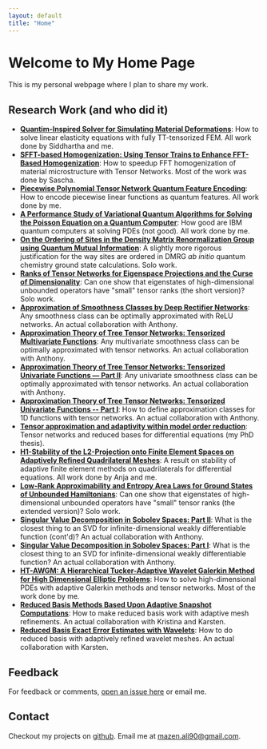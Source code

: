 ```yaml
---
layout: default
title: "Home"
---
```


# Welcome to My Home Page

This is my personal webpage where I plan to share my work.

## Research Work (and who did it)

- **[Quantim-Inspired Solver for Simulating Material Deformations](https://arxiv.org/abs/2501.12151)**: How to solve linear elasticity equations with fully TT-tensorized FEM. All work done by Siddhartha and me.
- **[SFFT-based Homogenization: Using Tensor Trains to Enhance FFT-Based Homogenization](https://arxiv.org/abs/2412.11566)**: How to speedup FFT homogenization of material microstructure with Tensor Networks. Most of the work was done by Sascha.
- **[Piecewise Polynomial Tensor Network Quantum Feature Encoding](https://arxiv.org/abs/2402.07671)**: How to encode piecewise linear functions as quantum features. All work done by me.
- **[A Performance Study of Variational Quantum Algorithms for Solving the Poisson Equation on a Quantum Computer](https://arxiv.org/abs/2211.14064)**: How good are IBM quantum computers at solving PDEs (not good). All work done by me.
- **[On the Ordering of Sites in the Density Matrix Renormalization Group using Quantum Mutual Information](https://arxiv.org/abs/2103.01111)**: A slightly more rigorous justification for the way sites are ordered in DMRG *ab initio* quantum chemistry ground state calculations. Solo work.
- **[Ranks of Tensor Networks for Eigenspace Projections and the Curse of Dimensionality](https://arxiv.org/abs/2012.12953)**: Can one show that eigenstates of high-dimensional unbounded operators have "small" tensor ranks (the short version)? Solo work.
- **[Approximation of Smoothness Classes by Deep Rectifier Networks](https://arxiv.org/abs/2007.15645)**: Any smoothness class can be optimally approximated with ReLU networks. An actual collaboration with Anthony.
- **[Approximation Theory of Tree Tensor Networks: Tensorized Multivariate Functions](https://arxiv.org/abs/2101.11932)**: Any multivariate smoothness class can be optimally approximated with tensor networks. An actual collaboration with Anthony.
- **[Approximation Theory of Tree Tensor Networks: Tensorized Univariate Functions &mdash; Part II](https://arxiv.org/abs/2007.00128)**: Any univariate smoothness class can be optimally approximated with tensor networks. An actual collaboration with Anthony.
- **[Approximation Theory of Tree Tensor Networks: Tensorized Univariate Functions -- Part I](https://arxiv.org/abs/2007.00118)**: How to define approximation classes for 1D functions with tensor networks. An actual collaboration with Anthony.
- **[Tensor approximation and adaptivity within model order reduction](https://oparu.uni-ulm.de/items/cdba85af-d266-4062-885d-37a1ac05ef65)**: Tensor networks and reduced bases for differential equations (my PhD thesis).
- **[H1-Stability of the L2-Projection onto Finite Element Spaces on Adaptively Refined Quadrilateral Meshes](https://arxiv.org/abs/2008.12759)**: A result on stability of adaptive finite element methods on quadrilaterals for differential equations. All work done by Anja and me.
- **[Low-Rank Approximability and Entropy Area Laws for Ground States of Unbounded Hamiltonians](https://arxiv.org/abs/1904.03507)**: Can one show that eigenstates of high-dimensional unbounded operators have "small" tensor ranks (the extended version)? Solo work.
- **[Singular Value Decomposition in Sobolev Spaces: Part II](https://arxiv.org/abs/1912.11293)**: What is the closest thing to an SVD for infinite-dimensional weakly differentiable function (cont'd)? An actual collaboration with Anthony.
- **[Singular Value Decomposition in Sobolev Spaces: Part I](https://arxiv.org/abs/1809.11001)**: What is the closest thing to an SVD for infinite-dimensional weakly differentiable function? An actual collaboration with Anthony.
- **[HT-AWGM: A Hierarchical Tucker-Adaptive Wavelet Galerkin Method for High Dimensional Elliptic Problems](https://arxiv.org/abs/1805.12016)**: How to solve high-dimensional PDEs with adaptive Galerkin methods and tensor networks. Most of the work done by me.
- **[Reduced Basis Methods Based Upon Adaptive Snapshot Computations](https://arxiv.org/abs/1407.1708)**: How to make reduced basis work with adaptive mesh refinements. An actual collaboration with Kristina and Karsten.
- **[Reduced Basis Exact Error Estimates with Wavelets](https://link.springer.com/chapter/10.1007/978-3-319-39929-4_34)**: How to do reduced basis with adaptively refined wavelet meshes. An actual collaboration with Karsten.

## Feedback

For feedback or comments, [open an issue here](https://github.com/MazenAli/mazenali.github.io/issues) or email me.

## Contact

Checkout my projects on [github](https://github.com/MazenAli).
Email me at mazen.ali90@gmail.com.

